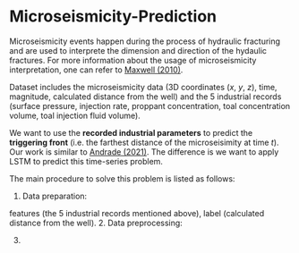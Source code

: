 # Microseismicity-Prediction
Microseismicity events happen during the process of hydraulic fracturing and are used to interprete the dimension and direction of the hydaulic fractures. For more information about the usage of microseismicity interpretation, one can refer to [Maxwell (2010)](https://library.seg.org/doi/abs/10.1190/1.3477966).

Dataset includes the microseismicity data (3D coordinates (*x*, *y*, *z*), time, magnitude, calculated distance from the well) and the 5 industrial records (surface pressure, injection rate, proppant concentration, toal concentration volume, toal injection fluid volume).

We want to use the **recorded industrial parameters** to predict the **triggering front** (i.e. the farthest distance of the microseisimity at time *t*).
Our work is similar to [Andrade (2021)](https://library.seg.org/doi/abs/10.1190/geo2021-0094.1). The difference is we want to apply LSTM to predict this time-series problem.

The main procedure to solve this problem is listed as follows:
1. Data preparation: 

features (the 5 industrial records mentioned above), label (calculated distance from the well).
2. Data preprocessing:

3. 
